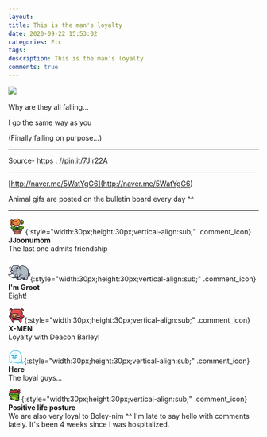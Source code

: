 ```yaml
---
layout: 
title: This is the man's loyalty
date: 2020-09-22 15:53:02
categories: Etc
tags: 
description: This is the man's loyalty
comments: true
---
```


![](https://blog.kakaocdn.net/dn/bCa233/btqI7ynnlEb/C1xtveGNKyiMiqDgYYwC30/img.gif)

Why are they all falling...

I go the same way as you

(Finally falling on purpose...)

* * *

Source- [https](<https://pin.it/7JIr22A>) : [//pin.it/7JIr22A](<https://pin.it/7JIr22A>)

* * *

[http://naver.me/5WatYgG6](<http://naver.me/5WatYgG6>)

Animal gifs are posted on the bulletin board every day ^^

* * *

![comment](/assets/character/plant.png){:style="width:30px;height:30px;vertical-align:sub;" .comment_icon} **JJoonumom**  
The last one admits friendship   
  
![comment](/assets/character/rino.png){:style="width:30px;height:30px;vertical-align:sub;" .comment_icon} **I'm Groot**  
Eight!   
  
![comment](/assets/character/pig.png){:style="width:30px;height:30px;vertical-align:sub;" .comment_icon} **X-MEN**  
Loyalty with Deacon Barley!   
  
![comment](/assets/character/ghost.png){:style="width:30px;height:30px;vertical-align:sub;" .comment_icon} **Here**  
The loyal guys...   
  
![comment](/assets/character/frog.png){:style="width:30px;height:30px;vertical-align:sub;" .comment_icon} **Positive life posture**  
We are also very loyal to Boley-nim ^^ I'm late to say hello with comments lately. It's been 4 weeks since I was hospitalized.   
  


